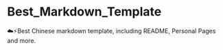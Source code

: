 # Best_Markdown_Template
☁️⚡️Best Chinese markdown template, including README, Personal Pages and more.
